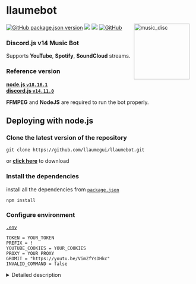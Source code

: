 # llaumebot

<img width="150" height="150" align="right" style="float: right; margin: 0 10px 0 0;" alt="music_disc" src="https://avatars.githubusercontent.com/u/55829314?v=4">

<a href="https://github.com/hmes98318/Music-Disc/releases"><img alt="GitHub package.json version" src="https://img.shields.io/github/package-json/v/hmes98318/Music-Disc?style=for-the-badge"></a>
<a href="https://discord.js.org/"><img src="https://img.shields.io/badge/Discord.JS-v14.11.0-blue?style=for-the-badge&logo=DISCORD&logoColor=white" /></a> 
<a href="https://nodejs.org/"><img src="https://img.shields.io/badge/Node.JS-v18.16.1-blue?style=for-the-badge&logo=Node.js&logoColor=white"></a> 
<a href="https://github.com/llaumegui/llaumebot/blob/main/LICENSE"><img alt="GitHub" src="https://img.shields.io/badge/LICENSE-MIT-blue?style=for-the-badge"></a>

### Discord.js v14 Music Bot  
Supports **YouTube**, **Spotify**, **SoundCloud** streams.


### Reference version  
[**node.js  `v18.16.1`**](https://nodejs.org/en/)  
[**discord.js  `v14.11.0`**](https://www.npmjs.com/package/discord.js)  

**FFMPEG** and **NodeJS** are required to run the bot properly.


## Deploying with node.js

### Clone the latest version of the repository
```
git clone https://github.com/llaumegui/llaumebot.git
```
or [**click here**](https://github.com/llaumegui/llaumebot/archive/refs/heads/main.zip) to download  


### Install the dependencies
install all the dependencies from [`package.json`](./package.json)  
```
npm install
```

### Configure environment
[`.env`](./.env) 
```env
TOKEN = YOUR_TOKEN
PREFIX = !
YOUTUBE_COOKIES = YOUR_COOKIES
PROXY = YOUR PROXY
GROMIT = "https://youtu.be/VimZfYsDHkc"
INVALID_COMMAND = false
```
<details> 
  <summary>Detailed description</summary>
  
  **`INVALID_COMMAND`** : Send a message to tell if the command sent is valid or not
  
</details>

